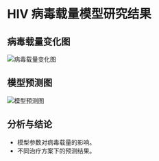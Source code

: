 # HIV 病毒载量模型研究结果

## 病毒载量变化图

![病毒载量变化图](https://nb.anaconda.cloud/jupyterhub/user/2a523a38-2ed7-4568-9499-be794501bd2a/files/results/hiv_models.png?_xsrf=MnwxOjB8MTA6MTc0MjU3MzUwNXw1Ol94c3JmfDE0ODpZakZMV201WmVIZHBWRU01TTBGaGQyRk9RVlUwUzJ3MlJVSkVPVEpVTVY5RlNFWnhPVTlRTUdSRk5EMDZORGs0WVRneU9HVTFNamMzWkRZM00yWTRZelppWW1NM09EWXdOelk1TkdObU9UWXlOekpoT1dRd05EazFaVGsyWXpjd1pXTTBZV1ZqTURreU5ERTJZZz09fGY5ZmQwM2YyM2Y4MThjNTlkYmYyYmIyOTdlZTljMjQxNjQ1Yzg3YTdkMGI2MmY3ZmFiMGQ1MjVkZDZhZWM5M2U)

## 模型预测图

![模型预测图](https://nb.anaconda.cloud/jupyterhub/user/2a523a38-2ed7-4568-9499-be794501bd2a/files/results/hiv_model_fitting.png?_xsrf=MnwxOjB8MTA6MTc0MjU3MzUwNXw1Ol94c3JmfDE0ODpZakZMV201WmVIZHBWRU01TTBGaGQyRk9RVlUwUzJ3MlJVSkVPVEpVTVY5RlNFWnhPVTlRTUdSRk5EMDZORGs0WVRneU9HVTFNamMzWkRZM00yWTRZelppWW1NM09EWXdOelk1TkdObU9UWXlOekpoT1dRd05EazFaVGsyWXpjd1pXTTBZV1ZqTURreU5ERTJZZz09fGY5ZmQwM2YyM2Y4MThjNTlkYmYyYmIyOTdlZTljMjQxNjQ1Yzg3YTdkMGI2MmY3ZmFiMGQ1MjVkZDZhZWM5M2U)

## 分析与结论

- 模型参数对病毒载量的影响。
- 不同治疗方案下的预测结果。
